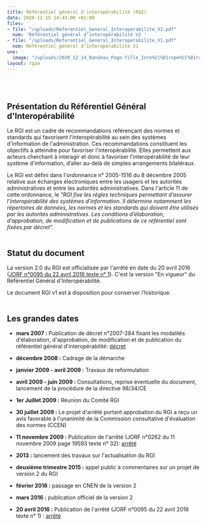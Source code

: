 ```yaml
---
title: Référentiel général d'interopérabilité (RGI)
date: 2020-12-15 14:43:00 +01:00
files:
- file: "/uploads/Referentiel_General_Interoperabilite_V2.pdf"
  nom: 'Référentiel général d’interopérabilité V2 '
- file: "/uploads/Referentiel_General_Interoperabilite_V1.pdf"
  nom: Référentiel général d’interopérabilité V1
une:
  image: "/uploads/2020_12_14_Bandeau_Page-fille_Inte%CC%81rope%CC%81rabilite%CC%81_1480x1000.jpg"
layout: rgaa
---
```


<br>
<br>

## Présentation du Référentiel Général d'Interopérabilité
Le RGI est un cadre de recommandations référençant des normes et standards qui favorisent l'interopérabilité au sein des systèmes d'information de l'administration.
Ces recommandations constituent les objectifs à atteindre pour favoriser l'interopérabilité. Elles permettent aux acteurs cherchant à interagir et donc à favoriser l'interopérabilité de leur système d'information, d’aller au-delà de simples arrangements bilatéraux.

Le RGI est défini dans l'ordonnance n° 2005-1516 du 8 décembre 2005 relative aux échanges électroniques entre les usagers et les autorités administratives et entre les autorités administratives. Dans l'article 11 de cette ordonnance, le *"RGI fixe les règles techniques permettant d’assurer l’interopérabilité des systèmes d’information. Il détermine notamment les répertoires de données, les normes et les standards qui doivent être utilisés par les autorités administratives. Les conditions d’élaboration, d’approbation, de modification et de publications de ce référentiel sont fixées par décret".*
<br>
<br>

## Statut du document
La version 2.0 du RGI est officialisée par l'arrêté en date du 20 avril 2016 ([JORF n°0095 du 22 avril 2016 texte n° 1](https://www.legifrance.gouv.fr/jorf/jo/2016/04/22/0095)). C'est la version "En vigueur" du Référentiel Général d'Interopérabilité.

Le document RGI v1 est à disposition pour conserver l’historique.
<br>
<br>

## Les grandes dates
* **mars 2007 :** Publication de décret n°2007-284 fixant les modalités d'élaboration, d'approbation, de modification et de publication du référentiel général d'interopérabilité: [décret](http://www.legifrance.gouv.fr/affichTexte.do?cidTexte=JORFTEXT000000271296&dateTexte= "Décret, nouvelle fenêtre")

* **décembre 2008 :** Cadrage de la démarche

* **janvier 2009 - avril 2009 :** Travaux de reformulation

* **avril 2009 - juin 2009 :** Consultations, reprise éventuelle du document, lancement de la procédure de la directive 98/34/CE

* **1er Juillet 2009 :** Réunion du Comité RGI

* **30 juillet 2009 :** Le projet d'arrêté portant approbation du RGI a reçu un avis favorable à l'unanimité de la Commission consultative d'évaluation des normes (CCEN)

* **11 novembre 2009 :** Publication de l'arrêté (JORF n°0262 du 11 novembre 2009 page 19593 texte n° 32): [arrêté](http://www.legifrance.gouv.fr/affichTexte.do?cidTexte=JORFTEXT000021254225 "Arrêté, nouvelle fenêtre")

* **2013 :** lancement des travaux sur l'actualisation du RGI

* **deuxième trimestre 2015 :** appel public à commentaires sur un projet de version 2 du RGI

* **février 2016 :** passage en CNEN de la version 2

* **mars 2016 :** publication officiel de la version 2

* **20 avril 2016 :** Publication de l'arrêté (JORF n°0095 du 22 avril 2016 texte n° 1) : [arrêté](https://www.legifrance.gouv.fr/jorf/jo/2016/04/22/0095)